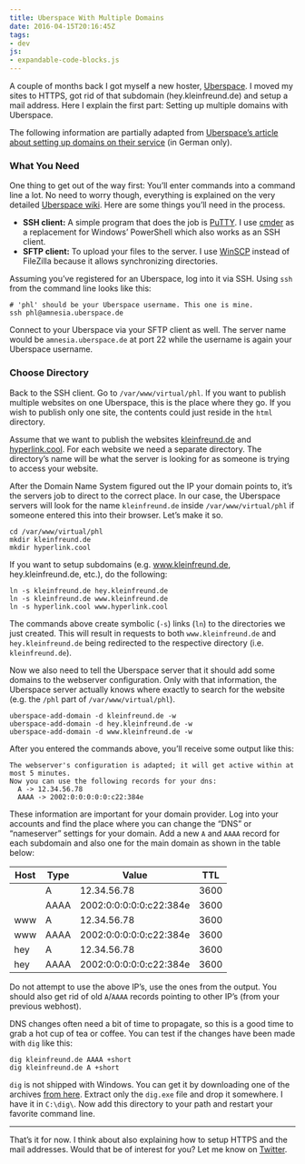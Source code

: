 ```yaml
---
title: Uberspace With Multiple Domains
date: 2016-04-15T20:16:45Z
tags:
- dev
js:
- expandable-code-blocks.js
---
```

A couple of months back I got myself a new hoster, [Uberspace](https://uberspace.de/). I moved my sites to HTTPS, got rid of that subdomain (hey.kleinfreund.de) and setup a mail address. Here I explain the first part: Setting up multiple domains with Uberspace.

<!--more-->

The following information are partially adapted from [Uberspace’s article about setting up domains on their service](https://wiki.uberspace.de/domain:verwalten) (in German only).

### What You Need

One thing to get out of the way first: You’ll enter commands into a command line a lot. No need to worry though, everything is explained on the very detailed [Uberspace wiki](https://wiki.uberspace.de/). Here are some things you’ll need in the process.

- **SSH client:** A simple program that does the job is [PuTTY](http://www.chiark.greenend.org.uk/~sgtatham/putty/download.html). I use [cmder](http://cmder.net/) as a replacement for Windows’ PowerShell which also works as an SSH client.
- **SFTP client:** To upload your files to the server. I use [WinSCP](https://winscp.net/eng/download.php) instead of FileZilla because it allows synchronizing directories.

Assuming you’ve registered for an Uberspace, log into it via SSH. Using `ssh` from the command line looks like this:

```
# 'phl' should be your Uberspace username. This one is mine.
ssh phl@amnesia.uberspace.de
```

Connect to your Uberspace via your SFTP client as well. The server name would be `amnesia.uberspace.de` at port 22 while the username is again your Uberspace username.

### Choose Directory

Back to the SSH client. Go to `/var/www/virtual/phl`. If you want to publish multiple websites on one Uberspace, this is the place where they go. If you wish to publish only one site, the contents could just reside in the `html` directory.

Assume that we want to publish the websites [kleinfreund.de](https://kleinfreund.de) and [hyperlink.cool](https://hyperlink.cool). For each website we need a separate directory. The directory’s name will be what the server is looking for as someone is trying to access your website.

After the Domain Name System figured out the IP your domain points to, it’s the servers job to direct to the correct place. In our case, the Uberspace servers will look for the name `kleinfreund.de` inside `/var/www/virtual/phl` if someone entered this into their browser. Let’s make it so.

```
cd /var/www/virtual/phl
mkdir kleinfreund.de
mkdir hyperlink.cool
```

If you want to setup subdomains (e.g. www.kleinfreund.de, hey.kleinfreund.de, etc.), do the following:

```
ln -s kleinfreund.de hey.kleinfreund.de
ln -s kleinfreund.de www.kleinfreund.de
ln -s hyperlink.cool www.hyperlink.cool
```

The commands above create symbolic (`-s`) links (`ln`) to the directories we just created. This will result in requests to both `www.kleinfreund.de` and `hey.kleinfreund.de` being redirected to the respective directory (i.e. `kleinfreund.de`).

Now we also need to tell the Uberspace server that it should add some domains to the webserver configuration. Only with that information, the Uberspace server actually knows where exactly to search for the website (e.g. the `/phl` part of `/var/www/virtual/phl`).

```
uberspace-add-domain -d kleinfreund.de -w
uberspace-add-domain -d hey.kleinfreund.de -w
uberspace-add-domain -d www.kleinfreund.de -w
```

After you entered the commands above, you’ll receive some output like this:

```
The webserver's configuration is adapted; it will get active within at most 5 minutes.
Now you can use the following records for your dns:
  A -> 12.34.56.78
  AAAA -> 2002:0:0:0:0:0:c22:384e
```

These information are important for your domain provider. Log into your accounts and find the place where you can change the “DNS” or “nameserver” settings for your domain. Add a new `A` and `AAAA` record for each subdomain and also one for the main domain as shown in the table below:

| Host | Type | Value                   | TTL  |
|------|------|-------------------------|------|
|      | A    | 12.34.56.78             | 3600 |
|      | AAAA | 2002:0:0:0:0:0:c22:384e | 3600 |
| www  | A    | 12.34.56.78             | 3600 |
| www  | AAAA | 2002:0:0:0:0:0:c22:384e | 3600 |
| hey  | A    | 12.34.56.78             | 3600 |
| hey  | AAAA | 2002:0:0:0:0:0:c22:384e | 3600 |

Do not attempt to use the above IP’s, use the ones from the output. You should also get rid of old `A`/`AAAA` records pointing to other IP’s (from your previous webhost).

DNS changes often need a bit of time to propagate, so this is a good time to grab a hot cup of tea or coffee. You can test if the changes have been made with `dig` like this:

```
dig kleinfreund.de AAAA +short
dig kleinfreund.de A +short
```

<p class="note"><code>dig</code> is not shipped with Windows. You can get it by downloading one of the archives <a href="ftp://ftp.nominum.com/pub/isc/bind9/9.9.8/">from here</a>. Extract only the <code>dig.exe</code> file and drop it somewhere. I have it in <code>C:\dig\</code>. Now add this directory to your path and restart your favorite command line.</p>

---

That’s it for now. I think about also explaining how to setup HTTPS and the mail addresses. Would that be of interest for you? Let me know on [Twitter](https://twitter.com/kleinfreund).
